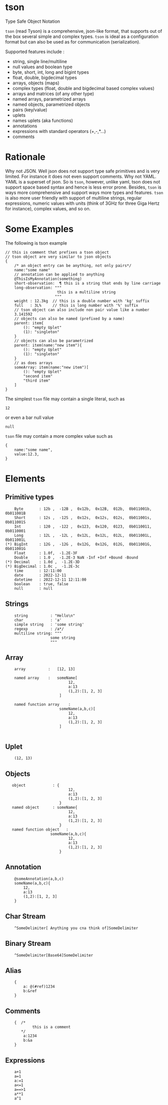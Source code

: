 # tson
Type Safe Object Notation

``tson`` (read Tyson) is a comprehensive, json-like format, that supports out of the box several simple and complex types.
``tson`` is ideal as a configuration format but can also be used as for communication (serialization).

Supported features include :
* string, single line/multiline
* null values and boolean type
* byte, short, int, long and bigint types
* float, double, bigdecimal types
* arrays, objects (maps)
* complex types (float, double and bigdecimal based complex values)
* arrays and matrices (of any other type)
* named arrays, parametrized arrays
* named objects, parametrized objects
* pairs (key/value)
* uplets
* names uplets (aka functions)
* annotations
* expressions with standard operators (+,-,*...)
* comments


# Rationale
Why not JSON. Well json does not support type safe primitives and is very limited. For instance it does not even support comments.
Why not YAML. YAML is a superset of json. So is ``tson``, however, unlike yaml, tson does not support space based syntax and hence 
is less error prone. Besides, ``tson`` is ways more comprehensive and support ways more types and features.
``tson`` is also more user friendly with support of multiline strings, regular expressions, numeric values with units (think of 3GHz for three Giga Hertz for instance), 
complex values, and so on.

# Some Examples
The following is tson example

```tson
// this is comment that prefixes a tson object
// tson object are very similar to json objects 
{
    /* an object entry can be anything, not only pairs*/
    name:"some name"
    // annotation can be applied to anything
    @ThisIsMyAnnotation(something)
    short-observation:  ¶ this is a string that ends by line carriage
    long-observation: """
                       this is a multiline string
                      """
    weight : 12.3kg  // this is a double number with 'kg' suffix 
    full   : 3L%     // this is long number with '%' suffix 
    // tson object can also include non pair value like a number 
    3.141592
    // objects can also be named (prefixed by a name)
    parent: item{
        (): "empty Uplet"
        (1): "singleton"
    }
    // objects can also be parametrized
    parent: item(name:"new item"){
        (): "empty Uplet"
        (1): "singleton"
    }
    // as does arrays
    someArray: item(name:"new item")[
        (): "empty Uplet"
        "second item"
        "third item"
    ]
}
```



The simplest ``tson`` file may contain a single literal, such as

```tson
12
```
or even a bar null value
```tson
null
```

``tson`` file may contain a more complex value such as

```tson
{
    name:"some name",
    value:12.3,
}
```


# Elements
## Primitive types

```
    Byte       : 12b ,  -12B ,  0x12b,  0x12B,  012b,  0b011001b,  0b011001B
    Short      : 12s ,  -12S ,  0x12s,  0x12s,  012s,  0b011001s,  0b011001S
    Int        : 120 ,  -122 ,  0x123,  0x120,  0123,  0b0110011,  0b0110001
    Long       : 12L ,  -12L ,  0x12L,  0x12L,  012L,  0b011001L,  0b011001L
(*) BigInt     : 12G ,  -12G ,  0x12G,  0x12G,  012G,  0b011001G,  0b011001G
    Float      : 1.0f,  -1.2E-3F
    Double     : 1.0 ,  -1.2E-3 NaN -Inf +Inf +Bound -Bound
(*) Decimal    : 1.0d ,  -1.2E-3D
(*) BigDecimal : 1.0c ,  -1.2E-3c
    time       : 12:11:00
    date       : 2022-12-11
    datetime   : 2022-12-11 12:11:00
    boolean    : true, false
    null       : null
```

## Strings

```
    string          : "Hello\n"
    char            : 'a'
    simple string   : 'some string'
    regexp          : /a*/
    multiline string: """
                    some string
                    """
```


## Array

```
    array          :   [12, 13]

    named array    :   someName[
                            12,
                            a:13
                            (1,2):[1, 2, 3]
                        ]

    named function array    : 
                        someName(a,b,c)[
                            12,
                            a:13
                            (1,2):[1, 2, 3]
                        ]
                        
```

## Uplet
```
    (12, 13)
```

## Objects
```
   object            : {
                            12,
                            a:13
                            (1,2):[1, 2, 3]
                        }
   named object      : someName{
                            12,
                            a:13
                            (1,2):[1, 2, 3]
                        }
   named function object   : 
                    someName(a,b,c){
                            12,
                            a:13
                            (1,2):[1, 2, 3]
                        }
```


## Annotation
```
    @someAnnotation(a,b,c)
    someName(a,b,c){
        12,
        a:13
        (1,2):[1, 2, 3]
    }
```

## Char Stream

```
    ^SomeDelimiter[ Anything you cna think of]SomeDelimiter
```

## Binary Stream

```
    ^SomeDelimiter[Base64]SomeDelimiter
```

## Alias

```
    {
        a: @(#ref)1234
        b:&ref
    }
```

## Comments

```
    {  /* 
            this is a comment 
       */
        a:1234
        b:&a
    }
```

## Expressions

```
    a+1
    a=1
    a:=1
    a<=1
    a==>1
    a**1
    a^1    
```
